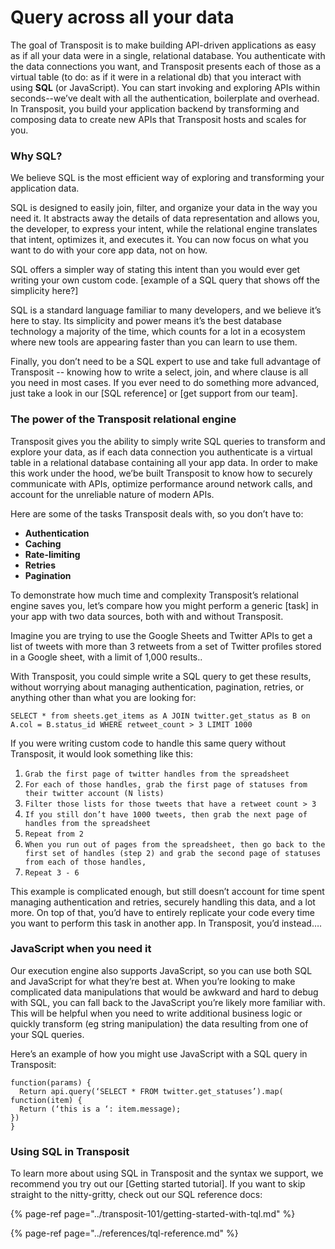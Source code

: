 # Query across all your data

The goal of Transposit is to make building API-driven applications as easy as if all your data were in a single, relational database. You authenticate with the data connections you want, and Transposit presents each of those as a virtual table \(to do: as if it were in a relational db\) that you interact with using **SQL** \(or JavaScript\). You can start invoking and exploring APIs within seconds--we’ve dealt with all the authentication, boilerplate and overhead. In Transposit, you build your application backend by transforming and composing data to create new APIs that Transposit hosts and scales for you.

### Why SQL?

We believe SQL is the most efficient way of exploring and transforming your application data.

SQL is designed to easily join, filter, and organize your data in the way you need it. It abstracts away the details of data representation and allows you, the developer, to express your intent, while the relational engine translates that intent, optimizes it, and executes it. You can now focus on what you want to do with your core app data, not on how.

SQL offers a simpler way of stating this intent than you would ever get writing your own custom code. \[example of a SQL query that shows off the simplicity here?\]

SQL is a standard language familiar to many developers, and we believe it’s here to stay. Its simplicity and power means it’s the best database technology a majority of the time, which counts for a lot in a ecosystem where new tools are appearing faster than you can learn to use them.

Finally, you don’t need to be a SQL expert to use and take full advantage of Transposit -- knowing how to write a select, join, and where clause is all you need in most cases. If you ever need to do something more advanced, just take a look in our \[SQL reference\] or \[get support from our team\].

### **The power of the Transposit relational engine**

Transposit gives you the ability to simply write SQL queries to transform and explore your data, as if each data connection you authenticate is a virtual table in a relational database containing all your app data. In order to make this work under the hood, we’be built Transposit to know how to securely communicate with APIs, optimize performance around network calls, and account for the unreliable nature of modern APIs.

Here are some of the tasks Transposit deals with, so you don’t have to:

* **Authentication**
* **Caching**
* **Rate-limiting**
* **Retries**
* **Pagination**

To demonstrate how much time and complexity Transposit’s relational engine saves you, let’s compare how you might perform a generic \[task\] in your app with two data sources, both with and without Transposit.

Imagine you are trying to use the Google Sheets and Twitter APIs to get a list of tweets with more than 3 retweets from a set of Twitter profiles stored in a Google sheet, with a limit of 1,000 results..  


With Transposit, you could simple write a SQL query to get these results, without worrying about managing authentication, pagination, retries, or anything other than what you are looking for:  


`SELECT * from sheets.get_items as A JOIN twitter.get_status as B on A.col = B.status_id WHERE retweet_count > 3 LIMIT 1000`

If you were writing custom code to handle this same query without Transposit, it would look something like this:

1. `Grab the first page of twitter handles from the spreadsheet`
2. `For each of those handles, grab the first page of statuses from their twitter account (N lists)`
3. `Filter those lists for those tweets that have a retweet count > 3`
4. `If you still don’t have 1000 tweets, then grab the next page of handles from the spreadsheet`
5. `Repeat from 2`
6. `When you run out of pages from the spreadsheet, then go back to the first set of handles (step 2) and grab the second page of statuses from each of those handles,`
7. `Repeat 3 - 6`

This example is complicated enough, but still doesn’t account for time spent managing authentication and retries, securely handling this data, and a lot more. On top of that, you’d have to entirely replicate your code every time you want to perform this task in another app. In Transposit, you’d instead….

### **JavaScript when you need it**

Our execution engine also supports JavaScript, so you can use both SQL and JavaScript for what they’re best at. When you’re looking to make complicated data manipulations that would be awkward and hard to debug with SQL, you can fall back to the JavaScript you’re likely more familiar with. This will be helpful when you need to write additional business logic or quickly transform \(eg string manipulation\) the data resulting from one of your SQL queries.  


Here’s an example of how you might use JavaScript with a SQL query in Transposit:

```text
function(params) {
  Return api.query(‘SELECT * FROM twitter.get_statuses’).map(
function(item) {
  Return (‘this is a ‘: item.message);
})
}
```

### **Using SQL in Transposit**

To learn more about using SQL in Transposit and the syntax we support, we recommend you try out our \[Getting started tutorial\]. If you want to skip straight to the nitty-gritty, check out our SQL reference docs:

{% page-ref page="../transposit-101/getting-started-with-tql.md" %}

{% page-ref page="../references/tql-reference.md" %}



